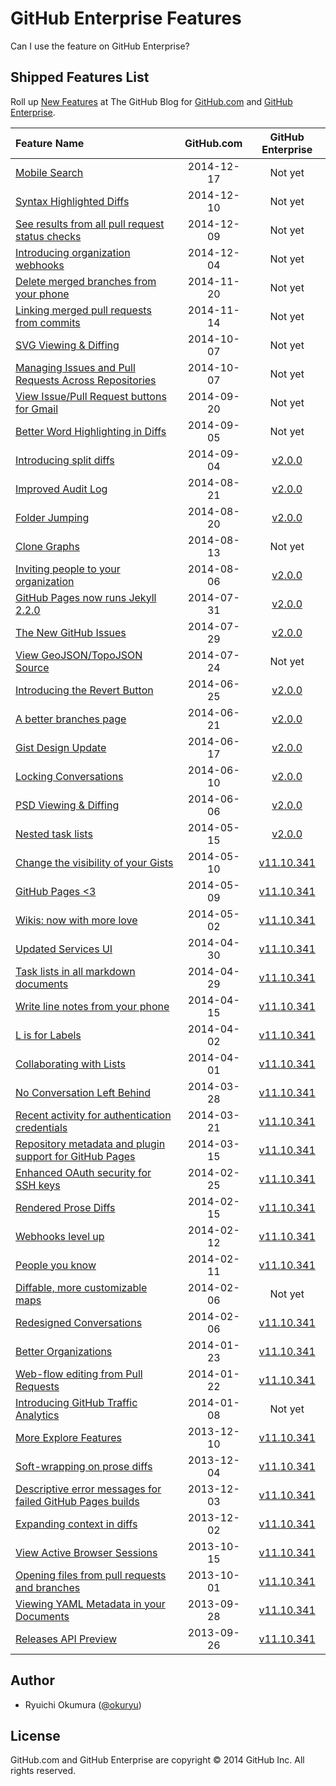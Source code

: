 # GitHub Enterprise Features

Can I use the feature on GitHub Enterprise?

## Shipped Features List

Roll up [New Features][blog] at The GitHub Blog for [GitHub.com][github] and [GitHub Enterprise][github-enterprise].

| Feature Name | GitHub.com | GitHub Enterprise |
| :-- | :-: | :-: |
| [Mobile Search][1924] | 2014-12-17 | Not yet |
| [Syntax Highlighted Diffs][1932] | 2014-12-10 | Not yet |
| [See results from all pull request status checks][1935] | 2014-12-09 | Not yet |
| [Introducing organization webhooks][1933] | 2014-12-04 | Not yet |
| [Delete merged branches from your phone][1927] | 2014-11-20 | Not yet |
| [Linking merged pull requests from commits][1905] | 2014-11-14 | Not yet |
| [SVG Viewing &amp; Diffing][1902] | 2014-10-07 | Not yet |
| [Managing Issues and Pull Requests Across Repositories][1901] | 2014-10-07 | Not yet |
| [View Issue/Pull Request buttons for Gmail][1891] | 2014-09-20 | Not yet |
| [Better Word Highlighting in Diffs][1885] | 2014-09-05 | Not yet |
| [Introducing split diffs][1884] | 2014-09-04 | [v2.0.0] |
| [Improved Audit Log][1872] | 2014-08-21 | [v2.0.0] |
| [Folder Jumping][1877] | 2014-08-20 | [v2.0.0] |
| [Clone Graphs][1873] | 2014-08-13 | Not yet |
| [Inviting people to your organization][1868] | 2014-08-06 | [v2.0.0] |
| [GitHub Pages now runs Jekyll 2.2.0][1867] | 2014-07-31 | [v2.0.0] |
| [The New GitHub Issues][1866] | 2014-07-29 | [v2.0.0] |
| [View GeoJSON/TopoJSON Source][1865] | 2014-07-24 | Not yet |
| [Introducing the Revert Button][1857] | 2014-06-25 | [v2.0.0] |
| [A better branches page][1852] | 2014-06-21 | [v2.0.0] |
| [Gist Design Update][1850] | 2014-06-17 | [v2.0.0] |
| [Locking Conversations][1847] | 2014-06-10 | [v2.0.0] |
| [PSD Viewing &amp; Diffing][1845] | 2014-06-06 | [v2.0.0] |
| [Nested task lists][1841] | 2014-05-15 | [v2.0.0] |
| [Change the visibility of your Gists][1837] | 2014-05-10 | [v11.10.341] |
| [GitHub Pages &lt;3][1833] | 2014-05-09 | [v11.10.341] |
| [Wikis: now with more love][1828] | 2014-05-02 | [v11.10.341] |
| [Updated Services UI][1827] | 2014-04-30 | [v11.10.341] |
| [Task lists in all markdown documents][1825] | 2014-04-29 | [v11.10.341] |
| [Write line notes from your phone][1819] | 2014-04-15 | [v11.10.341] |
| [L is for Labels][1815] | 2014-04-02 | [v11.10.341] |
| [Collaborating with Lists][1814] | 2014-04-01 | [v11.10.341] |
| [No Conversation Left Behind][1811] | 2014-03-28 | [v11.10.341] |
| [Recent activity for authentication credentials][1794] | 2014-03-21 | [v11.10.341] |
| [Repository metadata and plugin support for GitHub Pages][1797] | 2014-03-15 | [v11.10.341] |
| [Enhanced OAuth security for SSH keys][1786] | 2014-02-25 | [v11.10.341] |
| [Rendered Prose Diffs][1784] | 2014-02-15 | [v11.10.341] |
| [Webhooks level up][1778] | 2014-02-12 | [v11.10.341] |
| [People you know][1777] | 2014-02-11 | [v11.10.341] |
| [Diffable, more customizable maps][1772] | 2014-02-06 | Not yet |
| [Redesigned Conversations][1767] | 2014-02-06 | [v11.10.341] |
| [Better Organizations][1763] | 2014-01-23 | [v11.10.341] |
| [Web-flow editing from Pull Requests][1738] | 2014-01-22 | [v11.10.341] |
| [Introducing GitHub Traffic Analytics][1672] | 2014-01-08 | Not yet |
| [More Explore Features][1712] | 2013-12-10 | [v11.10.341] |
| [Soft-wrapping on prose diffs][1707] | 2013-12-04 | [v11.10.341] |
| [Descriptive error messages for failed GitHub Pages builds][1706] | 2013-12-03 | [v11.10.341] |
| [Expanding context in diffs][1705] | 2013-12-02 | [v11.10.341] |
| [View Active Browser Sessions][1658] | 2013-10-15 | [v11.10.341] |
| [Opening files from pull requests and branches][1650] | 2013-10-01 | [v11.10.341] |
| [Viewing YAML Metadata in your Documents][1647] | 2013-09-28 | [v11.10.341] |
| [Releases API Preview][1645] | 2013-09-26 | [v11.10.341] |

## Author

* Ryuichi Okumura ([@okuryu])

## License

GitHub.com and GitHub Enterprise are copyright © 2014 GitHub Inc. All rights reserved.

[1924]: https://github.com/blog/1924-mobile-search
[1932]: https://github.com/blog/1932-syntax-highlighted-diffs
[1935]: https://github.com/blog/1935-see-results-from-all-pull-request-status-checks
[1933]: https://github.com/blog/1933-introducing-organization-webhooks
[1927]: https://github.com/blog/1927-delete-merged-branches-from-your-phone
[1905]: https://github.com/blog/1905-linking-merged-pull-requests-from-commits
[1902]: https://github.com/blog/1902-svg-viewing-diffing
[1901]: https://github.com/blog/1901-managing-issues-and-pull-requests-across-repositories
[1891]: https://github.com/blog/1891-view-issue-pull-request-buttons-for-gmail
[1885]: https://github.com/blog/1885-better-word-highlighting-in-diffs
[1884]: https://github.com/blog/1884-introducing-split-diffs
[1872]: https://github.com/blog/1872-improved-audit-log
[1877]: https://github.com/blog/1877-folder-jumping
[1873]: https://github.com/blog/1873-clone-graphs
[1868]: https://github.com/blog/1868-inviting-people-to-your-organization
[1867]: https://github.com/blog/1867-github-pages-now-runs-jekyll-2-2-0
[1866]: https://github.com/blog/1866-the-new-github-issues
[1865]: https://github.com/blog/1865-view-geojson-topojson-source
[1857]: https://github.com/blog/1857-introducing-the-revert-button
[1852]: https://github.com/blog/1852-a-better-branches-page
[1850]: https://github.com/blog/1850-gist-design-update
[1847]: https://github.com/blog/1847-locking-conversations
[1845]: https://github.com/blog/1845-psd-viewing-diffing
[1841]: https://github.com/blog/1841-nested-task-lists
[1837]: https://github.com/blog/1837-change-the-visibility-of-your-gists
[1833]: https://github.com/blog/1833-github-pages-3
[1828]: https://github.com/blog/1828-wikis-now-with-more-love
[1827]: https://github.com/blog/1827-updated-services-ui
[1825]: https://github.com/blog/1825-task-lists-in-all-markdown-documents
[1819]: https://github.com/blog/1819-write-line-notes-from-your-phone
[1815]: https://github.com/blog/1815-l-is-for-labels
[1814]: https://github.com/blog/1814-collaborating-with-lists
[1811]: https://github.com/blog/1811-no-conversation-left-behind
[1794]: https://github.com/blog/1794-recent-activity-for-authentication-credentials
[1797]: https://github.com/blog/1797-repository-metadata-and-plugin-support-for-github-pages
[1786]: https://github.com/blog/1786-enhanced-oauth-security-for-ssh-keys
[1784]: https://github.com/blog/1784-rendered-prose-diffs
[1778]: https://github.com/blog/1778-webhooks-level-up
[1777]: https://github.com/blog/1777-people-you-know
[1772]: https://github.com/blog/1772-diffable-more-customizable-maps
[1767]: https://github.com/blog/1767-redesigned-conversations
[1763]: https://github.com/blog/1763-better-organizations
[1738]: https://github.com/blog/1738-web-flow-editing-from-pull-requests
[1672]: https://github.com/blog/1672-introducing-github-traffic-analytics
[1712]: https://github.com/blog/1712-more-explore-features
[1707]: https://github.com/blog/1707-soft-wrapping-on-prose-diffs
[1706]: https://github.com/blog/1706-descriptive-error-messages-for-failed-github-pages-builds
[1705]: https://github.com/blog/1705-expanding-context-in-diffs
[1658]: https://github.com/blog/1658-view-active-browser-sessions
[1650]: https://github.com/blog/1650-opening-files-from-pull-requests-and-branches
[1647]: https://github.com/blog/1647-viewing-yaml-metadata-in-your-documents
[1645]: https://github.com/blog/1645-releases-api-preview
[v2.0.0]: https://enterprise.github.com/releases#release-2.0.0
[v11.10.341]: https://enterprise.github.com/releases#release-11.10.341
[github-enterprise]: https://enterprise.github.com/
[github]: https://github.com/
[blog]: https://github.com/blog/category/ship
[@okuryu]: https://github.com/okuryu
